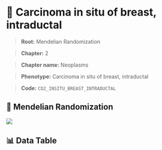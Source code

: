 # 🧪 Carcinoma in situ of breast, intraductal

> **Root:** Mendelian Randomization

> **Chapter:** 2  

> **Chapter name:** Neoplasms

> **Phenotype:** Carcinoma in situ of breast, intraductal  

> **Code:** `CD2_INSITU_BREAST_INTRADUCTAL`

## 🧬 Mendelian Randomization  

<img src="/MR/Figures/Forward/CD2_INSITU_BREAST_INTRADUCTAL.png"/>

## 📊 Data Table

<CsvTableMRF src="/public/MR/Data/Forward/CD2_INSITU_BREAST_INTRADUCTAL.csv"/>
